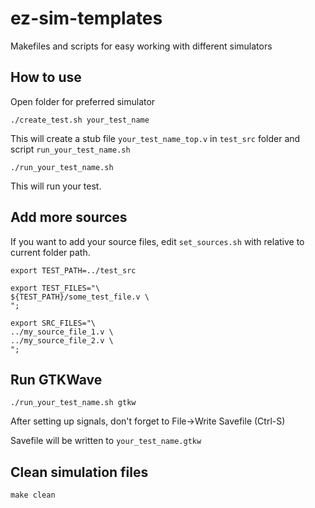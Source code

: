 # ez-sim-templates
Makefiles and scripts for easy working with different simulators

## How to use

Open folder for preferred simulator

    ./create_test.sh your_test_name

This will create a stub file `your_test_name_top.v` in `test_src` folder and script `run_your_test_name.sh`

    ./run_your_test_name.sh

This will run your test.

## Add more sources

If you want to add your source files, edit `set_sources.sh` with relative to current folder path.

    export TEST_PATH=../test_src

    export TEST_FILES="\
    ${TEST_PATH}/some_test_file.v \
    ";

    export SRC_FILES="\
    ../my_source_file_1.v \
    ../my_source_file_2.v \
    ";

## Run GTKWave
    ./run_your_test_name.sh gtkw

After setting up signals, don't forget to File->Write Savefile (Ctrl-S)

Savefile will be written to `your_test_name.gtkw`
## Clean simulation files

    make clean